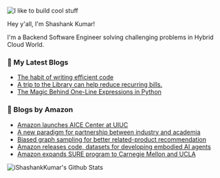 ![I like to build cool stuff](https://res.cloudinary.com/dt8g3rhcy/image/upload/v1595929574/i_like_to_build_cool_shit._1_nzbwjh.png)

Hey y'all, I'm Shashank Kumar! 

I'm a Backend Software Engineer solving challenging problems in Hybrid Cloud World.

### 📕 My Latest Blogs
<!-- BLOG-POST-LIST:START -->
- [The habit of writing efficient code](https://medium.com/@ishashankkumar/the-habit-of-writing-efficient-code-153b05f04269?source=rss-d24dda280d5f------2)
- [A trip to the Library can help reduce recurring bills.](https://medium.com/swlh/a-trip-to-the-library-can-help-reduce-recurring-bills-23bca495cdf5?source=rss-d24dda280d5f------2)
- [The Magic Behind One-Line Expressions in Python](https://medium.com/swlh/the-magic-behind-one-line-expressions-in-python-816c10180c5c?source=rss-d24dda280d5f------2)
<!-- BLOG-POST-LIST:END -->

### 📕 Blogs by Amazon
<!-- AMAZON-BLOG-POST-LIST:START -->
- [Amazon launches AICE Center at UIUC](https://www.amazon.science/news-and-features/amazon-launches-the-aice-center-at-the-university-of-illinois-urbana-champaign)
- [A new paradigm for partnership between industry and academia](https://www.amazon.science/news-and-features/a-new-paradigm-for-partnership-between-industry-and-academia-in-the-age-of-ai)
- [Biased graph sampling for better related-product recommendation](https://www.amazon.science/blog/biased-graph-sampling-for-better-related-product-recommendation)
- [Amazon releases code, datasets for developing embodied AI agents](https://www.amazon.science/blog/amazon-releases-code-datasets-for-developing-embodied-ai-agents)
- [Amazon expands SURE program to Carnegie Mellon and UCLA](https://www.amazon.science/news-and-features/amazon-expands-sure-program-to-carnegie-mellon-and-ucla)
<!-- AMAZON-BLOG-POST-LIST:END -->



<img align="center" alt="iShashankKumar's Github Stats" src="https://github-readme-stats.vercel.app/api?username=ishashankkumar&show_icons=true&hide_border=true" />
